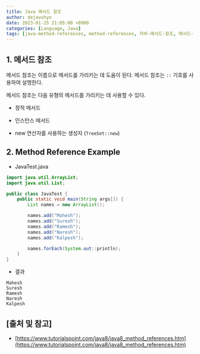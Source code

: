 ```yaml
---
title: Java 메서드 참조
author: dejavuhyo
date: 2023-01-25 21:05:00 +0900
categories: [Language, Java]
tags: [java-method-references, method-references, 자바-메서드-참조, 메서드-참조, 자바-메서드]
---
```


## 1. 메서드 참조
메서드 참조는 이름으로 메서드를 가리키는 데 도움이 된다. 메서드 참조는 `::` 기호를 사용하여 설명한다.

메서드 참조는 다음 유형의 메서드를 가리키는 데 사용할 수 있다.

* 정적 메서드

* 인스턴스 메서드

* new 연산자를 사용하는 생성자 (`TreeSet::new`)

## 2. Method Reference Example

* JavaTest.java

```java
import java.util.ArrayList;
import java.util.List;

public class JavaTest {
    public static void main(String args[]) {
        List names = new ArrayList();

        names.add("Mahesh");
        names.add("Suresh");
        names.add("Ramesh");
        names.add("Naresh");
        names.add("Kalpesh");

        names.forEach(System.out::println);
    }
}
```

* 결과

```text
Mahesh
Suresh
Ramesh
Naresh
Kalpesh
```

## [출처 및 참고]
* [https://www.tutorialspoint.com/java8/java8_method_references.htm](https://www.tutorialspoint.com/java8/java8_method_references.htm)
